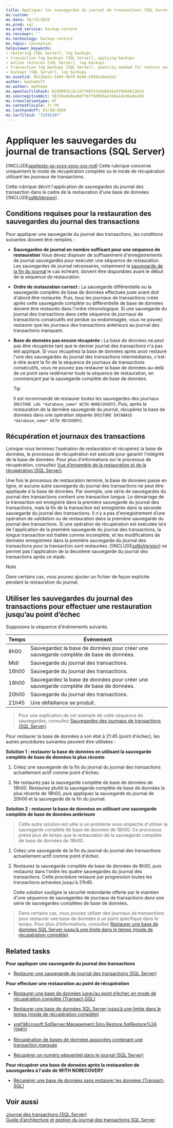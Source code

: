 ```yaml
---
title: Appliquer les sauvegardes du journal de transactions (SQL Server) | Microsoft Docs
ms.custom: ''
ms.date: 10/23/2019
ms.prod: sql
ms.prod_service: backup-restore
ms.reviewer: ''
ms.technology: backup-restore
ms.topic: conceptual
helpviewer_keywords:
- restoring [SQL Server], log backups
- transaction log backups [SQL Server], applying backups
- online restores [SQL Server], log backups
- transaction log backups [SQL Server], quantity needed for restore sequence
- backups [SQL Server], log backups
ms.assetid: 9b12be51-5469-46f9-8e86-e938e10aa3a1
author: mashamsft
ms.author: mathoma
ms.openlocfilehash: 62d90931cdc1d7748f47edabb31e5f9404b1262d
ms.sourcegitcommit: 58158eda0aa0d7f87f9d958ae349a14c0ba8a209
ms.translationtype: HT
ms.contentlocale: fr-FR
ms.lasthandoff: 03/30/2020
ms.locfileid: "72916197"
---
```

# <a name="apply-transaction-log-backups-sql-server"></a>Appliquer les sauvegardes du journal de transactions (SQL Server)
[!INCLUDE[appliesto-ss-xxxx-xxxx-xxx-md](../../includes/appliesto-ss-xxxx-xxxx-xxx-md.md)]
  Cette rubrique concerne uniquement le mode de récupération complète ou le mode de récupération utilisant les journaux de transactions.  
  
 Cette rubrique décrit l'application de sauvegardes du journal des transaction dans le cadre de la restauration d'une base de données [!INCLUDE[ssNoVersion](../../includes/ssnoversion-md.md)] .  
 
##  <a name="requirements-for-restoring-transaction-log-backups"></a><a name="Requirements"></a> Conditions requises pour la restauration des sauvegardes du journal des transactions  
 Pour appliquer une sauvegarde du journal des transactions, les conditions suivantes doivent être remplies :  
  
-   **Sauvegardes de journal en nombre suffisant pour une séquence de restauration** Vous devez disposer de suffisamment d'enregistrements de journal sauvegardés pour exécuter une séquence de restauration. Les sauvegardes de journal nécessaires, notamment la [sauvegarde de la fin du journal](../../relational-databases/backup-restore/tail-log-backups-sql-server.md) le cas échéant, doivent être disponibles avant le début de la séquence de restauration.  
  
-   **Ordre de restauration correct :**  La sauvegarde différentielle ou la sauvegarde complète de base de données effectuée juste avant doit d'abord être restaurée. Puis, tous les journaux de transactions créés après cette sauvegarde complète ou différentielle de base de données doivent être restaurés dans l'ordre chronologique. Si une sauvegarde du journal des transactions dans cette séquence de journaux de transactions consécutifs est perdue ou endommagée, vous ne pouvez restaurer que les journaux des transactions antérieurs au journal des transactions manquant.  
  
-   **Base de données pas encore récupérée :**  La base de données ne peut pas être récupérée tant que le dernier journal des transactions n'a pas été appliqué. Si vous récupérez la base de données après avoir restauré l'une des sauvegardes du journal des transactions intermédiaires, c'est-à-dire avant la fin de la séquence de journaux de transactions consécutifs, vous ne pouvez pas restaurer la base de données au-delà de ce point sans redémarrer toute la séquence de restauration, en commençant par la sauvegarde complète de base de données.  
  
    > [!TIP]
    > Il est recommandé de restaurer toutes les sauvegardes des journaux (`RESTORE LOG *database_name* WITH NORECOVERY`). Puis, après la restauration de la dernière sauvegarde du journal, récupérez la base de données dans une opération séparée (`RESTORE DATABASE *database_name* WITH RECOVERY`).  
  
##  <a name="recovery-and-transaction-logs"></a><a name="RecoveryAndTlogs"></a> Récupération et journaux des transactions  
 Lorsque vous terminez l’opération de restauration et récupérez la base de données, le processus de récupération est exécuté pour garantir l’intégrité de la base de données. Pour plus d’informations sur le processus de récupération, consultez [Vue d’ensemble de la restauration et de la récupération (SQL Server)](../../relational-databases/backup-restore/restore-and-recovery-overview-sql-server.md#TlogAndRecovery).
 
 Une fois le processus de restauration terminé, la base de données passe en ligne, et aucune autre sauvegarde du journal des transactions ne peut être appliquée à la base de données. Par exemple, une série de sauvegardes du journal des transactions contient une transaction longue. Le démarrage de la transaction est enregistré dans la première sauvegarde du journal des transactions, mais la fin de la transaction est enregistrée dans la seconde sauvegarde du journal des transactions. Il n’y a pas d'enregistrement d’une opération de validation ou de restauration dans la première sauvegarde du journal des transactions. Si une opération de récupération est exécutée lors de l'application de la première sauvegarde du journal des transactions, la longue transaction est traitée comme incomplète, et les modifications de données enregistrées dans la première sauvegarde du journal des transactions pour la transaction sont restaurées. [!INCLUDE[ssNoVersion](../../includes/ssnoversion-md.md)] ne permet pas l'application de la deuxième sauvegarde du journal des transactions après ce stade.  
  
> [!NOTE]
> Dans certains cas, vous pouvez ajouter un fichier de façon explicite pendant la restauration du journal.  
  
##  <a name="use-log-backups-to-restore-to-the-failure-point"></a><a name="PITrestore"></a> Utiliser les sauvegardes du journal des transactions pour effectuer une restauration jusqu’au point d’échec  
 Supposons la séquence d'événements suivante.  
  
|Temps|Événement|  
|----------|-----------|  
|8h00|Sauvegardez la base de données pour créer une sauvegarde complète de base de données.|  
|Midi|Sauvegarde du journal des transactions.|  
|16h00|Sauvegarde du journal des transactions.|  
|18h00|Sauvegardez la base de données pour créer une sauvegarde complète de base de données.|  
|20h00|Sauvegarde du journal des transactions.|  
|21h45|Une défaillance se produit.|  
  
> Pour une explication de cet exemple de cette séquence de sauvegardes, consultez [Sauvegardes des journaux de transactions &#40;SQL Server&#41;](../../relational-databases/backup-restore/transaction-log-backups-sql-server.md).  
  
 Pour restaurer la base de données à son état à 21:45 (point d'échec), les autres procédures suivantes peuvent être utilisées :  

 **Solution 1 : restaurer la base de données en utilisant la sauvegarde complète de base de données la plus récente**  
  
1.  Créez une sauvegarde de la fin du journal du journal des transactions actuellement actif comme point d'échec.  
  
2.  Ne restaurez pas la sauvegarde complète de base de données de 18h00. Restaurez plutôt la sauvegarde complète de base de données la plus récente de 18h00, puis appliquez la sauvegarde du journal de 20h00 et la sauvegarde de la fin du journal.  
  
 **Solution 2 : restaurer la base de données en utilisant une sauvegarde complète de base de données antérieure**  
  
> Cette autre solution est utile si un problème vous empêche d'utiliser la sauvegarde complète de base de données de 18h00. Ce processus prend plus de temps que la restauration de la sauvegarde complète de base de données de 18h00.  
  
1.  Créez une sauvegarde de la fin du journal du journal des transactions actuellement actif comme point d'échec.  
  
2.  Restaurez la sauvegarde complète de base de données de 8h00, puis restaurez dans l'ordre les quatre sauvegardes du journal des transactions. Cette procédure restaure par progression toutes les transactions achevées jusqu'à 21h45.  
  
     Cette solution souligne la sécurité redondante offerte par le maintien d'une séquence de sauvegardes de journaux de transactions dans une série de sauvegardes complètes de base de données.  
  
> Dans certains cas, vous pouvez utiliser des journaux de transactions pour restaurer une base de données à un point spécifique dans le temps. Pour plus d’informations, consultez [Restaurer une base de données SQL Server jusqu’à une limite dans le temps &#40;mode de récupération complète&#41;](../../relational-databases/backup-restore/restore-a-sql-server-database-to-a-point-in-time-full-recovery-model.md).  
  
##  <a name="related-tasks"></a><a name="RelatedTasks"></a> Related tasks  
 **Pour appliquer une sauvegarde du journal des transactions**  
  
-   [Restaurer une sauvegarde de journal des transactions &#40;SQL Server&#41;](../../relational-databases/backup-restore/restore-a-transaction-log-backup-sql-server.md)  
  
 **Pour effectuer une restauration au point de récupération**  
  
-   [Restaurer une base de données jusqu’au point d’échec en mode de récupération complète &#40;Transact-SQL&#41;](../../relational-databases/backup-restore/restore-database-to-point-of-failure-full-recovery.md)  
  
-   [Restaurer une base de données SQL Server jusqu’à une limite dans le temps &#40;mode de récupération complète&#41;](../../relational-databases/backup-restore/restore-a-sql-server-database-to-a-point-in-time-full-recovery-model.md)  
  
-   <xref:Microsoft.SqlServer.Management.Smo.Restore.SqlRestore%2A> (SMO)  
  
-   [Récupération de bases de données associées contenant une transaction marquée](../../relational-databases/backup-restore/recovery-of-related-databases-that-contain-marked-transaction.md)  
  
-   [Récupérer un numéro séquentiel dans le journal &#40;SQL Server&#41;](../../relational-databases/backup-restore/recover-to-a-log-sequence-number-sql-server.md)  
  
 **Pour récupérer une base de données après la restauration de sauvegardes à l'aide de WITH NORECOVERY**  
  
-   [Récupérer une base de données sans restaurer les données &#40;Transact-SQL&#41;](../../relational-databases/backup-restore/recover-a-database-without-restoring-data-transact-sql.md)  
  
## <a name="see-also"></a>Voir aussi  
 [Journal des transactions &#40;SQL Server&#41;](../../relational-databases/logs/the-transaction-log-sql-server.md)     
 [Guide d’architecture et gestion du journal des transactions SQL Server](../../relational-databases/sql-server-transaction-log-architecture-and-management-guide.md)      
  
